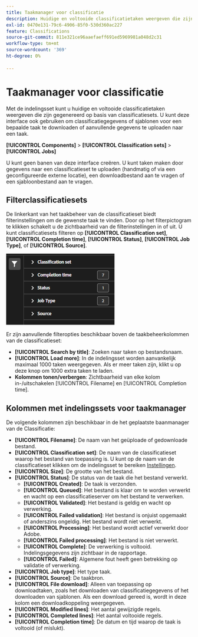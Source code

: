 ```yaml
---
title: Taakmanager voor classificatie
description: Huidige en voltooide classificatietaken weergeven die zijn gegenereerd uit classificatiesets.
exl-id: 0470e131-79c6-4906-85f0-530d360ac227
feature: Classifications
source-git-commit: 811e321ce96aaefaeff691ed5969981a048d2c31
workflow-type: tm+mt
source-wordcount: '369'
ht-degree: 0%

---
```


# Taakmanager voor classificatie

Met de indelingsset kunt u huidige en voltooide classificatietaken weergeven die zijn gegenereerd op basis van classificatiesets. U kunt deze interface ook gebruiken om classificatiegegevens of sjablonen voor een bepaalde taak te downloaden of aanvullende gegevens te uploaden naar een taak.

**[!UICONTROL Components]** > **[!UICONTROL Classification sets]** > **[!UICONTROL Jobs]**

U kunt geen banen van deze interface creëren. U kunt taken maken door gegevens naar een classificatieset te uploaden (handmatig of via een geconfigureerde externe locatie), een downloadbestand aan te vragen of een sjabloonbestand aan te vragen.

## Filterclassificatiesets

De linkerkant van het taakbeheer van de classificatieset biedt filterinstellingen om de gewenste taak te vinden. Door op het filterpictogram te klikken schakelt u de zichtbaarheid van de filterinstellingen in of uit. U kunt classificatiesets filteren op **[!UICONTROL Classification set]**, **[!UICONTROL Completion time]**, **[!UICONTROL Status]**, **[!UICONTROL Job Type]**, of **[!UICONTROL Source]**.

![Indelingsset taakfilters](../assets/classification-set-job-filters.png)

Er zijn aanvullende filteropties beschikbaar boven de taakbeheerkolommen van de classificatieset:

* **[!UICONTROL Search by title]**: Zoeken naar taken op bestandsnaam.
* **[!UICONTROL Load more]**: In de indelingsset worden aanvankelijk maximaal 1000 taken weergegeven. Als er meer taken zijn, klikt u op deze knop om 1000 extra taken te laden.
* **Kolommen tonen/verbergen**: Zichtbaarheid van elke kolom in-/uitschakelen [!UICONTROL Filename] en [!UICONTROL Completion time].

## Kolommen met indelingssets voor taakmanager

De volgende kolommen zijn beschikbaar in de het geplaatste baanmanager van de Classificatie:

* **[!UICONTROL Filename]**: De naam van het geüploade of gedownloade bestand.
* **[!UICONTROL Classification set]**: De naam van de classificatieset waarop het bestand van toepassing is. U kunt op de naam van de classificatieset klikken om de indelingsset te bereiken [Instellingen](manage/settings.md).
* **[!UICONTROL Size]**: De grootte van het bestand.
* **[!UICONTROL Status]**: De status van de taak die het bestand verwerkt.
   * **[!UICONTROL Created]**: De taak is verzonden.
   * **[!UICONTROL Queued]**: Het bestand is klaar om te worden verwerkt en wacht op een classificatieserver om het bestand te verwerken.
   * **[!UICONTROL Validated]**: Het bestand is geldig en wacht op verwerking.
   * **[!UICONTROL Failed validation]**: Het bestand is onjuist opgemaakt of anderszins ongeldig. Het bestand wordt niet verwerkt.
   * **[!UICONTROL Processing]**: Het bestand wordt actief verwerkt door Adobe.
   * **[!UICONTROL Failed processing]**: Het bestand is niet verwerkt.
   * **[!UICONTROL Complete]**: De verwerking is voltooid. Indelingsgegevens zijn zichtbaar in de rapportage.
   * **[!UICONTROL Failed]**: Algemene fout heeft geen betrekking op validatie of verwerking.
* **[!UICONTROL Job type]**: Het type taak.
* **[!UICONTROL Source]**: De taakbron.
* **[!UICONTROL File download]**: Alleen van toepassing op downloadtaken, zoals het downloaden van classificatiegegevens of het downloaden van sjablonen. Als een download gereed is, wordt in deze kolom een downloadkoppeling weergegeven.
* **[!UICONTROL Modified lines]**: Het aantal gewijzigde regels.
* **[!UICONTROL Completed lines]**: Het aantal voltooide regels.
* **[!UICONTROL Completion time]**: De datum en tijd waarop de taak is voltooid (of mislukt).
